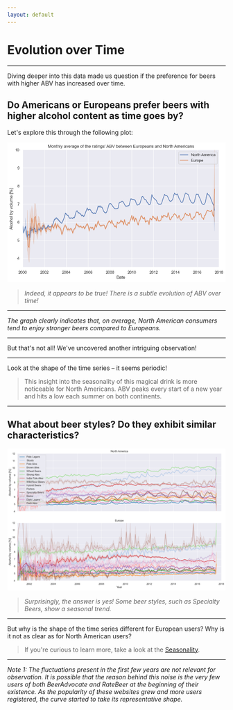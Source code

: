 ```yaml
---
layout: default
---
```


# Evolution over Time

---

Diving deeper into this data made us question if the preference for beers with higher ABV has increased over time.

## Do Americans or Europeans prefer beers with higher alcohol content as time goes by?

Let's explore this through the following plot:

![ABV across Time](./plots/abv_time.png)

> _Indeed, it appears to be true! There is a subtle evolution of ABV over time!_

---

_The graph clearly indicates that, on average, North American consumers tend to enjoy stronger beers compared to Europeans._

---

But that's not all! We've uncovered another intriguing observation!

---

Look at the shape of the time series – it seems periodic!

> This insight into the seasonality of this magical drink is more noticeable for North Americans. ABV peaks every start of a new year and hits a low each summer on both continents.

---

## What about beer styles? Do they exhibit similar characteristics?

![ABV across Time; EU vs NA](./plots/abv_time_eu_na.png)

> _Surprisingly, the answer is yes! Some beer styles, such as Specialty Beers, show a seasonal trend._

---

But why is the shape of the time series different for European users? Why is it not as clear as for North American users?

> If you're curious to learn more, take a look at the [Seasonality](/ada-welovepandas-webpage/Seasonality).

---

*Note 1: The fluctuations present in the first few years are not relevant for observation. It is possible that the reason behind this noise is the very few users of both BeerAdvocate and RateBeer at the beginning of their existence. As the popularity of these websites grew and more users registered, the curve started to take its representative shape.*

